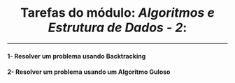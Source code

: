 <div align="center">

# Tarefas do módulo: <i>Algoritmos e Estrutura de Dados - 2</i>:

</div>
<hr>

#### 1- Resolver um problema usando Backtracking

#### 2- Resolver um problema usando um Algoritmo Guloso
